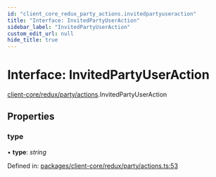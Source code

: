 ```yaml
---
id: "client_core_redux_party_actions.invitedpartyuseraction"
title: "Interface: InvitedPartyUserAction"
sidebar_label: "InvitedPartyUserAction"
custom_edit_url: null
hide_title: true
---
```


# Interface: InvitedPartyUserAction

[client-core/redux/party/actions](../modules/client_core_redux_party_actions.md).InvitedPartyUserAction

## Properties

### type

• **type**: *string*

Defined in: [packages/client-core/redux/party/actions.ts:53](https://github.com/xr3ngine/xr3ngine/blob/9d253dc38/packages/client-core/redux/party/actions.ts#L53)
